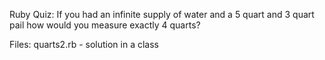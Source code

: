 Ruby Quiz:
If you had an infinite supply of water and a 5 quart and 3 quart pail how would you measure exactly 4 quarts?

Files:
quarts2.rb - solution in a class
